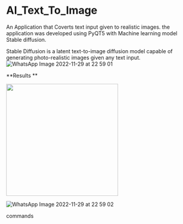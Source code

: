 # AI_Text_To_Image

An Application that Coverts text input given to realistic images. the application was developed using PyQT5 with Machine learning model Stable diffusion.  

Stable Diffusion is a latent text-to-image diffusion model capable of generating photo-realistic images given any text input.
![WhatsApp Image 2022-11-29 at 22 59 01](https://user-images.githubusercontent.com/114252357/204705704-1eba3b4e-1843-4cf5-ba0b-4717a62be411.jpg)

**Results **

<img src="https://user-images.githubusercontent.com/114252357/204705744-79b74fbc-83d6-412f-8cc8-c629207e23a5.jpg" width="300" height="300">

![WhatsApp Image 2022-11-29 at 22 59 02](https://user-images.githubusercontent.com/114252357/204705765-c88f1363-131a-453c-b330-9c160627b533.jpg)

commands
